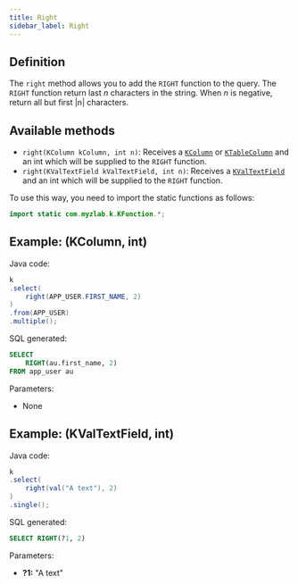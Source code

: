 ```yaml
---
title: Right
sidebar_label: Right
---
```


## Definition

The `right` method allows you to add the `RIGHT` function to the query. The `RIGHT` function return last *n* characters in the string. When *n* is negative, return all but first |n| characters.

## Available methods

- `right(KColumn kColumn, int n)`: Receives a [`KColumn`](/docs/misc/select-list-values#2-kcolumn) or [`KTableColumn`](/docs/misc/select-list-values#1-ktablecolumn) and an int which will be supplied to the `RIGHT` function.
- `right(KValTextField kValTextField, int n)`: Receives a [`KValTextField`](/docs/misc/select-list-values#3-values) and an int which will be supplied to the `RIGHT` function.

To use this way, you need to import the static functions as follows:

```java
import static com.myzlab.k.KFunction.*;
```

## Example: (KColumn, int)

Java code:

```java
k
.select(
    right(APP_USER.FIRST_NAME, 2)
)
.from(APP_USER)
.multiple();
```

SQL generated:

```sql
SELECT
    RIGHT(au.first_name, 2)
FROM app_user au
```

Parameters:

- None

## Example: (KValTextField, int)

Java code:

```java
k
.select(
    right(val("A text"), 2)
)
.single();
```

SQL generated:

```sql
SELECT RIGHT(?1, 2)
```

Parameters:

- **?1:** "A text"